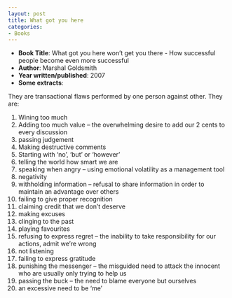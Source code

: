 ```yaml
---
layout: post
title: What got you here
categories:
- Books
---
```



- **Book Title**: What got you here won’t get you there - How successful people become even more successful
- **Author**: Marshal Goldsmith
- **Year written/published**: 2007
- **Some extracts**:

They are transactional flaws performed by one person against other. They are:

1. Wining too much
2. Adding too much value – the overwhelming desire to add our 2 cents to every discussion
3. passing judgement
4. Making destructive comments
5. Starting with ‘no’, ‘but’ or ‘however’
6. telling the world how smart we are
7. speaking when angry – using emotional volatility as a management tool
8. negativity
9. withholding information – refusal to share information in order to maintain an advantage over others
10. failing to give proper recognition
11. claiming credit that we don’t deserve
12. making excuses
13. clinging to the past
14. playing favourites
15. refusing to express regret – the inability to take responsibility for our actions, admit we’re wrong
16. not listening
17. failing to express gratitude
18. punishing the messenger – the misguided need to attack the innocent who are usually only trying to help us
19. passing the buck – the need to blame everyone but ourselves
20. an excessive need to be ‘me’
